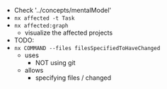 * Check '../concepts/mentalModel'
* `nx affected -t Task`
* `nx affected:graph`
  * visualize the affected projects
* TODO:
* `nx COMMAND --files filesSpecifiedToHaveChanged`
  * uses
    * NOT using git
  * allows
    * specifying files / changed
